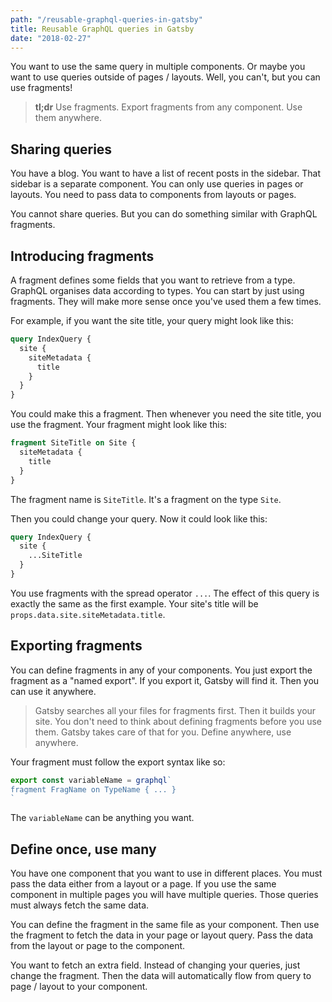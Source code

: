 ```yaml
---
path: "/reusable-graphql-queries-in-gatsby"
title: Reusable GraphQL queries in Gatsby
date: "2018-02-27"
---
```

You want to use the same query in multiple components. Or maybe you want to use queries outside of pages / layouts. Well, you can't, but you can use fragments!

> **tl;dr** Use fragments. Export fragments from any component. Use them anywhere.

## Sharing queries

You have a blog. You want to have a list of recent posts in the sidebar. That sidebar is a separate component. You can only use queries in pages or layouts. You need to pass data to components from layouts or pages.

You cannot share queries. But you can do something similar with GraphQL fragments.

## Introducing fragments

A fragment defines some fields that you want to retrieve from a type. GraphQL organises data according to types. You can start by just using fragments. They will make more sense once you've used them a few times.

For example, if you want the site title, your query might look like this:

```graphql
query IndexQuery {
  site {
    siteMetadata {
      title
    }
  }
}
```

You could make this a fragment. Then whenever you need the site title, you use the fragment. Your fragment might look like this:

```graphql
fragment SiteTitle on Site {
  siteMetadata {
    title
  }
}
```

The fragment name is `SiteTitle`. It's a fragment on the type `Site`.

Then you could change your query. Now it could look like this:

```graphql
query IndexQuery {
  site {
    ...SiteTitle
  }
}
```

You use fragments with the spread operator `...`. The effect of this query is exactly the same as the first example. Your site's title will be `props.data.site.siteMetadata.title`.

## Exporting fragments

You can define fragments in any of your components. You just export the fragment as a "named export". If you export it, Gatsby will find it. Then you can use it anywhere.

> Gatsby searches all your files for fragments first. Then it builds your site. You don't need to think about defining fragments before you use them. Gatsby takes care of that for you. Define anywhere, use anywhere.

Your fragment must follow the export syntax like so:

```javascript
export const variableName = graphql`
fragment FragName on TypeName { ... }
`
```

The `variableName` can be anything you want.

## Define once, use many

You have one component that you want to use in different places. You must pass the data either from a layout or a page. If you use the same component in multiple pages you will have multiple queries. Those queries must always fetch the same data.

You can define the fragment in the same file as your component. Then use the fragment to fetch the data in your page or layout query. Pass the data from the layout or page to the component.

You want to fetch an extra field. Instead of changing your queries, just change the fragment. Then the data will automatically flow from query to page / layout to your component.
